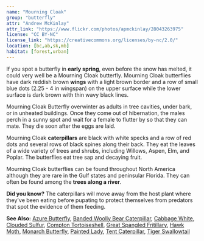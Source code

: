 ```yaml
---
name: "Mourning Cloak"
group: "butterfly"
attr: "Andrew McKinlay"
attr_link: "https://www.flickr.com/photos/apmckinlay/28043263975"
license: "CC BY-NC"
license_link: "https://creativecommons.org/licenses/by-nc/2.0/"
location: [bc,ab,sk,mb]
habitat: [forest,urban]
---
```

If you spot a butterfly in **early spring**, even before the snow has melted, it could very well be a Mourning Cloak butterfly. Mourning Cloak butterflies have dark reddish brown **wings** with a light brown border and a row of small blue dots (2.25 - 4 in wingspan) on the upper surface while the lower surface is dark brown with thin wavy black lines.

Mourning Cloak Butterfly overwinter as adults in tree cavities, under bark, or in unheated buildings. Once they come out of hibernation, the males perch in a sunny spot and wait for a female to flutter by so that they can mate. They die soon after the eggs are laid.

Mourning Cloak **caterpillars** are black with white specks and a row of red dots and several rows of black spines along their back. They eat the leaves of a wide variety of trees and shrubs, including Willows, Aspen, Elm, and Poplar. The butterflies eat tree sap and decaying fruit.  

Mourning Cloak butterflies can be found throughout North America although they are rare in the Gulf states and peninsular Florida. They can often be found among the **trees along a river**.

**Did you know?** The caterpillars will move away from the host plant where they've been eating before pupating to protect themselves from predators that spot the evidence of them feeding.

<!-- generated, do not edit -->
**See Also:**
[Azure Butterfly](/{{section}}/azurebut),
[Banded Woolly Bear Caterpillar](/{{section}}/bandwb),
[Cabbage White](/{{section}}/cabbgwht),
[Clouded Sulfur](/{{section}}/cloudsulf),
[Compton Tortoiseshell](/{{section}}/comptort),
[Great Spangled Fritillary](/{{section}}/greatfrit),
[Hawk Moth](/{{section}}/hawkmoth),
[Monarch Butterfly](/{{section}}/monarch),
[Painted Lady](/{{section}}/paintbut),
[Tent Caterpillar](/{{section}}/tentcat),
[Tiger Swallowtail](/{{section}}/tigerbut)
